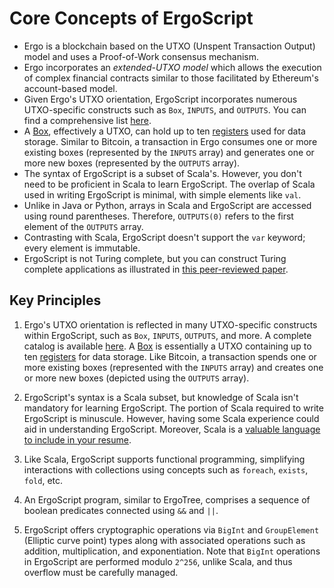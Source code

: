 # Core Concepts of ErgoScript

- Ergo is a blockchain based on the UTXO (Unspent Transaction Output) model and uses a Proof-of-Work consensus mechanism.
- Ergo incorporates an *extended-UTXO model* which allows the execution of complex financial contracts similar to those facilitated by Ethereum's account-based model.
- Given Ergo's UTXO orientation, ErgoScript incorporates numerous UTXO-specific constructs such as `Box`, `INPUTS`, and `OUTPUTS`. You can find a comprehensive list [here](https://github.com/ScorexFoundation/sigmastate-interpreter/blob/develop/docs/LangSpec.md).
- A [Box](box.md), effectively a UTXO, can hold up to ten [registers](registers.md) used for data storage. Similar to Bitcoin, a transaction in Ergo consumes one or more existing boxes (represented by the `INPUTS` array) and generates one or more new boxes (represented by the `OUTPUTS` array).
- The syntax of ErgoScript is a subset of Scala's. However, you don't need to be proficient in Scala to learn ErgoScript. The overlap of Scala used in writing ErgoScript is minimal, with simple elements like `val`.
- Unlike in Java or Python, arrays in Scala and ErgoScript are accessed using round parentheses. Therefore, `OUTPUTS(0)` refers to the first element of the `OUTPUTS` array.
- Contrasting with Scala, ErgoScript doesn't support the `var` keyword; every element is immutable.
- ErgoScript is not Turing complete, but you can construct Turing complete applications as illustrated in [this peer-reviewed paper](https://arxiv.org/pdf/1806.10116v1.pdf).

## Key Principles

1. Ergo's UTXO orientation is reflected in many UTXO-specific constructs within ErgoScript, such as `Box`, `INPUTS`, `OUTPUTS`, and more. A complete catalog is available [here](https://github.com/ScorexFoundation/sigmastate-interpreter/blob/develop/docs/LangSpec.md). A [Box](box.md) is essentially a UTXO containing up to ten [registers](registers.md) for data storage. Like Bitcoin, a transaction spends one or more existing boxes (represented with the `INPUTS` array) and creates one or more new boxes (depicted using the `OUTPUTS` array).

2. ErgoScript's syntax is a Scala subset, but knowledge of Scala isn't mandatory for learning ErgoScript. The portion of Scala required to write ErgoScript is minuscule. However, having some Scala experience could aid in understanding ErgoScript. Moreover, Scala is a [valuable language to include in your resume](https://insights.dice.com/2020/06/04/24-programming-languages-pay-top-salaries-scala/).

3. Like Scala, ErgoScript supports functional programming, simplifying interactions with collections using concepts such as `foreach`, `exists`, `fold`, etc.

4. An ErgoScript program, similar to ErgoTree, comprises a sequence of boolean predicates connected using `&&` and `||`.

5. ErgoScript offers cryptographic operations via `BigInt` and `GroupElement` (Elliptic curve point) types along with associated operations such as addition, multiplication, and exponentiation. Note that `BigInt` operations in ErgoScript are performed modulo `2^256`, unlike Scala, and thus overflow must be carefully managed.